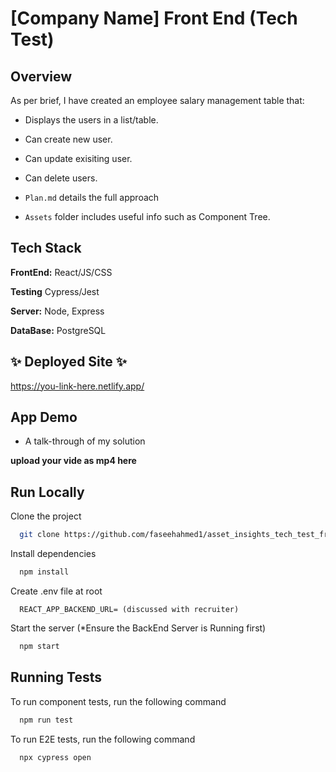 
# [Company Name] Front End (Tech Test)

## Overview

As per brief, I have created an employee salary management table that:

- Displays the users in a list/table.
- Can create new user.
- Can update exisiting user.
- Can delete users.

- `Plan.md` details the full approach
- `Assets` folder includes useful info such as Component Tree.

## Tech Stack

**FrontEnd:** React/JS/CSS

**Testing** Cypress/Jest

**Server:** Node, Express

**DataBase:** PostgreSQL

## ✨ Deployed Site ✨

https://you-link-here.netlify.app/


## App Demo

- A talk-through of my solution


**upload your vide as mp4 here**


## Run Locally

Clone the project

```bash
  git clone https://github.com/faseehahmed1/asset_insights_tech_test_frontend.git
```

Install dependencies

```bash
  npm install
```

Create .env file at root

```
  REACT_APP_BACKEND_URL= (discussed with recruiter)
```

Start the server (*Ensure the BackEnd Server is Running first)

```bash
  npm start
```
## Running Tests

To run component tests, run the following command

```bash
  npm run test
```

To run E2E tests, run the following command

```bash
  npx cypress open
```


